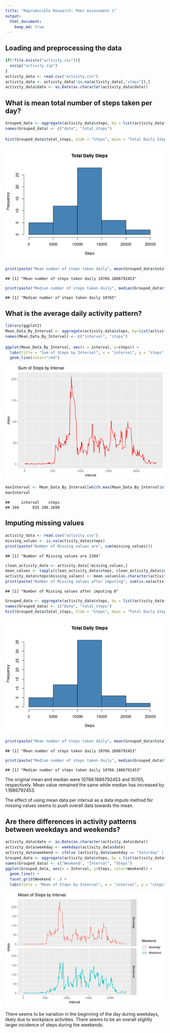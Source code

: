 ```yaml
---
title: "Reproducible Research: Peer Assessment 1"
output: 
  html_document:
    keep_md: true
---
```



## Loading and preprocessing the data

```r
if(!file.exists("activity.csv")){
  unzip("activity.zip")
}
activity_data <- read.csv("activity.csv")
activity_data <- activity_data[!is.na(activity_data[,"steps"]),]
activity_data$date <- as.Date(as.character(activity_data$date))
```


## What is mean total number of steps taken per day?


```r
Grouped_data <- aggregate(activity_data$steps, by = list(activity_data$date), sum)
names(Grouped_data) <- c("date", "total_steps")

hist(Grouped_data$total_steps, xlab = "Steps", main = "Total Daily Steps", col = "steelblue")
```

![](PA1_template_files/figure-html/unnamed-chunk-2-1.png)<!-- -->

```r
print(paste("Mean number of steps taken daily", mean(Grouped_data$total_steps)))
```

```
## [1] "Mean number of steps taken daily 10766.1886792453"
```

```r
print(paste("Median number of steps taken daily", median(Grouped_data$total_steps)))
```

```
## [1] "Median number of steps taken daily 10765"
```

## What is the average daily activity pattern?


```r
library(ggplot2)
Mean_Data_By_Interval <- aggregate(activity_data$steps, by=list(activity_data$interval), mean)
names(Mean_Data_By_Interval) <- c("interval", "steps")

ggplot(Mean_Data_By_Interval, aes(x = interval, y=steps)) +
  labs(title = "Sum of Steps by Interval", x = "interval", y = "steps")+
  geom_line(color="red") 
```

![](PA1_template_files/figure-html/unnamed-chunk-3-1.png)<!-- -->

```r
maxInterval <- Mean_Data_By_Interval[which.max(Mean_Data_By_Interval$steps),]
maxInterval
```

```
##     interval    steps
## 104      835 206.1698
```


## Imputing missing values


```r
activity_data <- read.csv("activity.csv")
missing_values <- is.na(activity_data$steps)
print(paste("Number of Missing values are", sum(missing_values)))
```

```
## [1] "Number of Missing values are 2304"
```

```r
clean_activity_data <- activity_data[!missing_values,]
mean_values <- tapply(clean_activity_data$steps, clean_activity_data$interval, mean, na.rm=TRUE, simplify=TRUE)
activity_data$steps[missing_values] <- mean_values[as.character(activity_data$interval[missing_values])]
print(paste("Number of Missing values after imputing", sum(is.na(activity_data$steps))))
```

```
## [1] "Number of Missing values after imputing 0"
```

```r
Grouped_data <- aggregate(activity_data$steps, by = list(activity_data$date), sum)
names(Grouped_data) <- c("Date", "total_steps")
hist(Grouped_data$total_steps, xlab = "Steps", main = "Total Daily Steps", col = "steelblue")
```

![](PA1_template_files/figure-html/unnamed-chunk-4-1.png)<!-- -->

```r
print(paste("Mean number of steps taken daily", mean(Grouped_data$total_steps)))
```

```
## [1] "Mean number of steps taken daily 10766.1886792453"
```

```r
print(paste("Median number of steps taken daily", median(Grouped_data$total_steps)))
```

```
## [1] "Median number of steps taken daily 10766.1886792453"
```

The original mean and median were 10766.1886792453 and 10765, respectively.
Mean value remained the same while median has increased by 1.1886792453.

The effect of using mean data per interval as a data impute method for missing values seems to push overall data towards the mean.

## Are there differences in activity patterns between weekdays and weekends?


```r
activity_data$date <- as.Date(as.character(activity_data$date))
activity_data$weekday <- weekdays(activity_data$date)
activity_data$weekend <- ifelse (activity_data$weekday == "Saturday" | activity_data$weekday == "Sunday", "Weekend", "Weekday")
Grouped_data <- aggregate(activity_data$steps, by = list(activity_data$weekend, activity_data$interval), mean)
names(Grouped_data) <- c("Weekend", "Interval", "Steps")
ggplot(Grouped_data, aes(x = Interval, y=Steps, color=Weekend)) +
  geom_line() +
  facet_grid(Weekend ~ .) +
  labs(title = "Mean of Steps by Interval", x = "interval", y = "steps")
```

![](PA1_template_files/figure-html/unnamed-chunk-5-1.png)<!-- -->

There seems to be variation in the beginning of the day during weekdays, likely due to workplace activities. There seems to be an overall slightly larger incidence of steps during the weekends.
